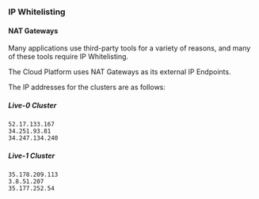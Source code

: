 ### IP Whitelisting

#### NAT Gateways

Many applications use third-party tools for a variety of reasons, and many of these tools require IP Whitelisting.

The Cloud Platform uses NAT Gateways as its external IP Endpoints.

The IP addresses for the clusters are as follows:

##### Live-0 Cluster
```
52.17.133.167
34.251.93.81
34.247.134.240
```

##### Live-1 Cluster
```
35.178.209.113
3.8.51.207
35.177.252.54
```
